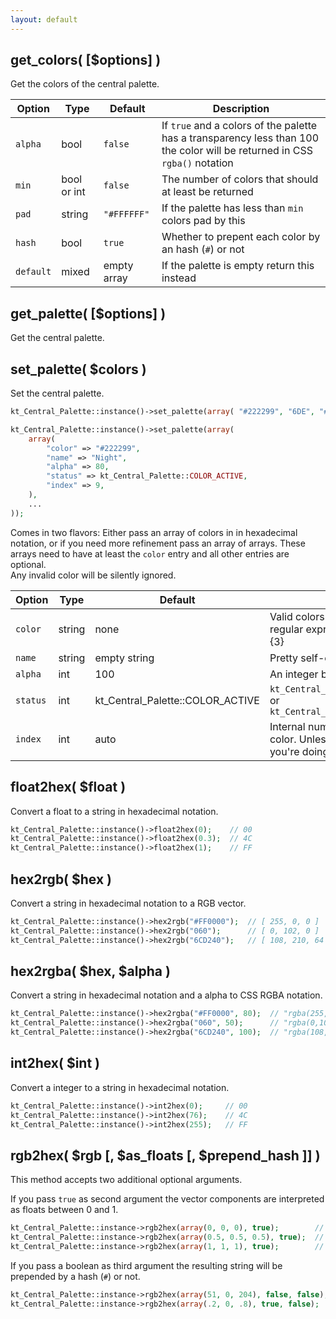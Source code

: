 ```yaml
---
layout: default
---
```


## get_colors( [$options] )

Get the colors of the central palette.

Option | Type | Default | Description
------ | ---- | ------- | -----------
`alpha` | bool | `false` | If `true` and a colors of the palette has a transparency less than 100 the color will be returned in CSS `rgba()` notation
`min` | bool or int | `false` | The number of colors that should at least be returned
`pad` | string | `"#FFFFFF"` | If the palette has less than `min` colors pad by this
`hash` | bool | `true` | Whether to prepent each color by an hash (`#`) or not
`default` | mixed | empty array | If the palette is empty return this instead

## get_palette( [$options] )

Get the central palette.

## set_palette( $colors )

Set the central palette.

```php
kt_Central_Palette::instance()->set_palette(array( "#222299", "6DE", "#777" ... ));

kt_Central_Palette::instance()->set_palette(array(
    array(
        "color" => "#222299",
        "name" => "Night",
        "alpha" => 80,
        "status" => kt_Central_Palette::COLOR_ACTIVE,
        "index" => 9,
    ),
    ...
));
```

Comes in two flavors: Either pass an array of colors in in hexadecimal notation, or if you need more refinement pass an array of arrays. These arrays need to have at least the `color` entry and all other entries are optional.  
Any invalid color will be silently ignored.

Option | Type | Default | Description
------ | ---- | ------- | -----------
`color` | string | none | Valid colors are defined by the regular expression `#?{[0-9a-fA-F]{3}|[0-9a-fA-F]{6}}`
`name` | string | empty string | Pretty self-explanatory
`alpha` | int | 100 | An integer between 0 and 100
`status` | int | kt_Central_Palette::COLOR_ACTIVE | `kt_Central_Palette::COLOR_ACTIVE` or `kt_Central_Palette::COLOR_INACTIVE`
`index` | int | auto | Internal number assigned to each color. Unless you really know what you're doing just ignore it

## float2hex( $float )

Convert a float to a string in hexadecimal notation.

```php
kt_Central_Palette::instance()->float2hex(0);    // 00
kt_Central_Palette::instance()->float2hex(0.3);  // 4C
kt_Central_Palette::instance()->float2hex(1);    // FF
```

## hex2rgb( $hex )

Convert a string in hexadecimal notation to a RGB vector.

```php
kt_Central_Palette::instance()->hex2rgb("#FF0000");  // [ 255, 0, 0 ]
kt_Central_Palette::instance()->hex2rgb("060");      // [ 0, 102, 0 ]
kt_Central_Palette::instance()->hex2rgb("6CD240");   // [ 108, 210, 64 ]
```

## hex2rgba( $hex, $alpha )

Convert a string in hexadecimal notation and a alpha to CSS RGBA notation.

```php
kt_Central_Palette::instance()->hex2rgba("#FF0000", 80);  // "rgba(255,0,0,0.8)"
kt_Central_Palette::instance()->hex2rgba("060", 50);      // "rgba(0,102,0,0.5)"
kt_Central_Palette::instance()->hex2rgba("6CD240", 100);  // "rgba(108,210,64,1)"
```

## int2hex( $int )

Convert a integer to a string in hexadecimal notation.

```php
kt_Central_Palette::instance()->int2hex(0);     // 00
kt_Central_Palette::instance()->int2hex(76);    // 4C
kt_Central_Palette::instance()->int2hex(255);   // FF
```

## rgb2hex( $rgb [, $as_floats [, $prepend_hash ]] )

This method accepts two additional optional arguments.

If you pass `true` as second argument the vector components are interpreted as floats between 0 and 1.

```php
kt_Central_Palette::instance->rgb2hex(array(0, 0, 0), true);        // #000000
kt_Central_Palette::instance->rgb2hex(array(0.5, 0.5, 0.5), true);  // #7F7F7F
kt_Central_Palette::instance->rgb2hex(array(1, 1, 1), true);        // #FFFFFF
```

If you pass a boolean as third argument the resulting string will be prepended by a hash (`#`) or not.

```php
kt_Central_Palette::instance->rgb2hex(array(51, 0, 204), false, false);  // 3300CC
kt_Central_Palette::instance->rgb2hex(array(.2, 0, .8), true, false);    // 3300CC
```
